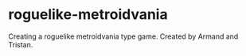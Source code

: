 # roguelike-metroidvania
Creating a roguelike metroidvania type game.
Created by Armand and Tristan.
